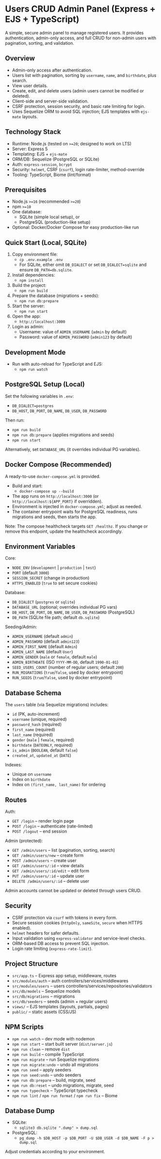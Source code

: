 # Users CRUD Admin Panel (Express + EJS + TypeScript)

A simple, secure admin panel to manage registered users. It provides authentication, admin-only access, and full CRUD for non-admin users with pagination, sorting, and validation.

## Overview

- Admin-only access after authentication.
- Users list with pagination, sorting by `username`, `name`, and `birthdate`, plus search.
- View user details.
- Create, edit, and delete users (admin users cannot be modified or deleted).
- Client-side and server-side validation.
- CSRF protection, session security, and basic rate limiting for login.
- Uses Sequelize ORM to avoid SQL injection; EJS templates with `ejs-mate` layouts.

## Technology Stack

- Runtime: Node.js (tested on `>=20`; designed to work on LTS)
- Server: Express 5
- Templating: EJS + `ejs-mate`
- ORM/DB: Sequelize (PostgreSQL or SQLite)
- Auth: `express-session`, `bcrypt`
- Security: `helmet`, CSRF (`csurf`), login rate-limiter, method-override
- Tooling: TypeScript, Biome (lint/format)

## Prerequisites

- Node.js `>=16` (recommended `>=20`)
- npm `>=10`
- One database:
  - SQLite (simple local setup), or
  - PostgreSQL (production-like setup)
- Optional: Docker/Docker Compose for easy production-like run

## Quick Start (Local, SQLite)

1. Copy environment file:
   - `cp .env.example .env`
   - For SQLite, either omit `DB_DIALECT` or set `DB_DIALECT=sqlite` and ensure `DB_PATH=db.sqlite`.
2. Install dependencies:
   - `npm install`
3. Build the project:
   - `npm run build`
4. Prepare the database (migrations + seeds):
   - `npm run db:prepare`
5. Start the server:
   - `npm run start`
6. Open the app:
   - `http://localhost:3000`
7. Login as admin:
   - Username: value of `ADMIN_USERNAME` (`admin` by default)
   - Password: value of `ADMIN_PASSWORD` (`admin123` by default)

## Development Mode

- Run with auto-reload for TypeScript and EJS:
  - `npm run watch`

## PostgreSQL Setup (Local)

Set the following variables in `.env`:

- `DB_DIALECT=postgres`
- `DB_HOST`, `DB_PORT`, `DB_NAME`, `DB_USER`, `DB_PASSWORD`

Then run:

- `npm run build`
- `npm run db:prepare` (applies migrations and seeds)
- `npm run start`

Alternatively, set `DATABASE_URL` (it overrides individual PG variables).

## Docker Compose (Recommended)

A ready-to-use `docker-compose.yml` is provided.

- Build and start:
  - `docker-compose up --build`
- The app runs on `http://localhost:3000` (or `http://localhost:${APP_PORT}` if overridden).
- Environment is injected in `docker-compose.yml`; adjust as needed.
- The container entrypoint waits for PostgreSQL readiness, runs migrations and seeds, then starts the app.

Note: The compose healthcheck targets `GET /healthz`. If you change or remove this endpoint, update the healthcheck accordingly.

## Environment Variables

Core:

- `NODE_ENV` (`development` | `production` | `test`)
- `PORT` (default `3000`)
- `SESSION_SECRET` (change in production)
- `HTTPS_ENABLED` (`true` to set secure cookies)

Database:

- `DB_DIALECT` (`postgres` or `sqlite`)
- `DATABASE_URL` (optional; overrides individual PG vars)
- `DB_HOST`, `DB_PORT`, `DB_NAME`, `DB_USER`, `DB_PASSWORD` (PostgreSQL)
- `DB_PATH` (SQLite file path; default `db.sqlite`)

Seeding/Admin:

- `ADMIN_USERNAME` (default `admin`)
- `ADMIN_PASSWORD` (default `admin123`)
- `ADMIN_FIRST_NAME` (default `Admin`)
- `ADMIN_LAST_NAME` (default `User`)
- `ADMIN_GENDER` (`male` or `female`, default `male`)
- `ADMIN_BIRTHDATE` (ISO `YYYY-MM-DD`, default `1990-01-01`)
- `SEED_USERS_COUNT` (number of regular users; default `200`)
- `RUN_MIGRATIONS` (`true`/`false`, used by docker entrypoint)
- `RUN_SEEDS` (`true`/`false`, used by docker entrypoint)

## Database Schema

The `users` table (via Sequelize migrations) includes:

- `id` (PK, auto-increment)
- `username` (unique, required)
- `password_hash` (required)
- `first_name` (required)
- `last_name` (required)
- `gender` (`male` | `female`, required)
- `birthdate` (`DATEONLY`, required)
- `is_admin` (`BOOLEAN`, default `false`)
- `created_at`, `updated_at` (`DATE`)

Indexes:

- Unique on `username`
- Index on `birthdate`
- Index on `(first_name, last_name)` for ordering

## Routes

Auth:

- `GET /login` – render login page
- `POST /login` – authenticate (rate-limited)
- `POST /logout` – end session

Admin (protected):

- `GET /admin/users` – list (pagination, sorting, search)
- `GET /admin/users/new` – create form
- `POST /admin/users` – create user
- `GET /admin/users/:id` – view details
- `GET /admin/users/:id/edit` – edit form
- `PUT /admin/users/:id` – update user
- `DELETE /admin/users/:id` – delete user

Admin accounts cannot be updated or deleted through users CRUD.

## Security

- CSRF protection via `csurf` with tokens in every form.
- Secure session cookies (`httpOnly`, `sameSite`, `secure` when HTTPS enabled).
- `helmet` headers for safer defaults.
- Input validation using `express-validator` and service-level checks.
- ORM-based DB access to prevent SQL injection.
- Login rate limiting (`express-rate-limit`).

## Project Structure

- `src/app.ts` – Express app setup, middleware, routes
- `src/modules/auth` – auth controllers/services/middlewares
- `src/modules/users` – users controllers/services/repositories/validators
- `src/db/models` – Sequelize models
- `src/db/migrations` – migrations
- `src/db/seeders` – seeds (admin + regular users)
- `views/` – EJS templates (layouts, partials, pages)
- `public/` – static assets (CSS/JS)

## NPM Scripts

- `npm run watch` – dev mode with nodemon
- `npm run start` – start built server (`dist/server.js`)
- `npm run clean` – remove `dist`
- `npm run build` – compile TypeScript
- `npm run migrate` – run Sequelize migrations
- `npm run migrate:undo` – undo all migrations
- `npm run seed` – apply seeders
- `npm run seed:undo` – undo seeders
- `npm run db:prepare` – build, migrate, seed
- `npm run db:reset` – undo migrations, migrate, seed
- `npm run typecheck` – TypeScript typecheck
- `npm run lint` / `npm run format` / `npm run fix` – Biome

## Database Dump

- SQLite:
  - `sqlite3 db.sqlite ".dump" > dump.sql`
- PostgreSQL:
  - `pg_dump -h $DB_HOST -p $DB_PORT -U $DB_USER -d $DB_NAME -F p > dump.sql`

Adjust credentials according to your environment.
